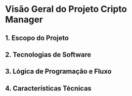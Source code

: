# Visão Geral do Projeto Cripto Manager

## 1. Escopo do Projeto

## 2. Tecnologias de Software

## 3. Lógica de Programação e Fluxo

## 4. Características Técnicas
